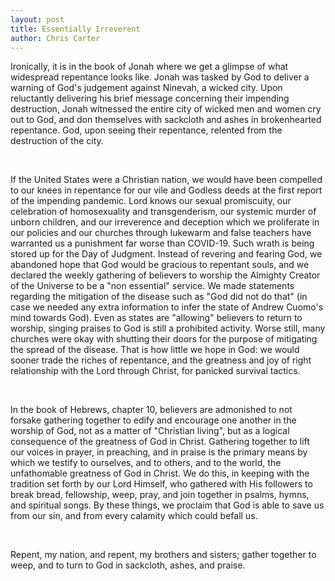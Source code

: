 ```yaml
---
layout: post
title: Essentially Irreverent
author: Chris Carter
---
```


Ironically, it is in the book of Jonah where we get a glimpse of what widespread repentance looks like. Jonah was tasked by God to deliver a warning of God's judgement against Ninevah, a wicked city. Upon reluctantly delivering his brief message concerning their impending destruction, Jonah witnessed the entire city of wicked men and women cry out to God, and don themselves with sackcloth and ashes in brokenhearted repentance. God, upon seeing their repentance, relented from the destruction of the city.

<br>

If the United States were a Christian nation, we would have been compelled to our knees in repentance for our vile and Godless deeds at the first report of the impending pandemic. Lord knows our sexual promiscuity, our celebration of homosexuality and transgenderism, our systemic murder of unborn children, and our irreverence and deception which we proliferate in our policies and our churches through lukewarm and false teachers have warranted us a punishment far worse than COVID-19. Such wrath is being stored up for the Day of Judgment. Instead of revering and fearing God, we abandoned hope that God would be gracious to repentant souls, and we declared the weekly gathering of believers to worship the Almighty Creator of the Universe to be a "non essential" service. We made statements regarding the mitigation of the disease such as "God did not do that" (in case we needed any extra information to infer the state of Andrew Cuomo's mind towards God). Even as states are "allowing" believers to return to worship, singing praises to God is still a prohibited activity. Worse still, many churches were okay with shutting their doors for the purpose of mitigating the spread of the disease. That is how little we hope in God: we would sooner trade the riches of repentance, and the greatness and joy of right relationship with the Lord through Christ, for panicked survival tactics.

<br>

In the book of Hebrews, chapter 10, believers are admonished to not forsake gathering together to edify and encourage one another in the worship of God, not as a matter of "Christian living", but as a logical consequence of the greatness of God in Christ. Gathering together to lift our voices in prayer, in preaching, and in praise is the primary means by which we testify to ourselves, and to others, and to the world, the unfathomable greatness of God in Christ. We do this, in keeping with the tradition set forth by our Lord Himself, who gathered with His followers to break bread, fellowship, weep, pray, and join together in psalms, hymns, and spiritual songs. By these things, we proclaim that God is able to save us from our sin, and from every calamity which could befall us.

<br>

Repent, my nation, and repent, my brothers and sisters; gather together to weep, and to turn to God in sackcloth, ashes, and praise.
